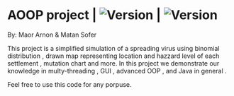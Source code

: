 # AOOP project  | <img src="https://img.shields.io/badge/Version-0.3.3-green" alt="Version" > | <img src="https://img.shields.io/badge/Matan-Gay-Pink" alt="Version" >
 By: Maor Arnon & Matan Sofer

This project is a simplified simulation of a spreading virus using binomial distribution , drawn map representing location and hazzard level of each settlement ,
mutation chart and more.
In this project we demonstrate our knowledge in multy-threading , GUI , advanced OOP , and Java in general .

Feel free to use this code for any porpuse.
